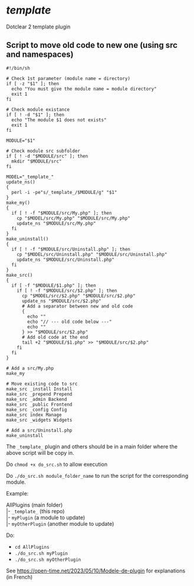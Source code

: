 # _template_

Dotclear 2 template plugin

## Script to move old code to new one (using src and namespaces)

```language-sh
#!/bin/sh

# Check 1st parameter (module name = directory)
if [ -z "$1" ]; then
  echo "You must give the module name = module directory"
  exit 1
fi

# Check module existance
if [ ! -d "$1" ]; then
  echo "The module $1 does not exists"
  exit 1
fi

MODULE="$1"

# Check module src subfolder
if [ ! -d "$MODULE/src" ]; then
  mkdir "$MODULE/src"
fi

MODEL="_template_"
update_ns()
{
  perl -i -pe"s/_template_/$MODULE/g" "$1"
}
make_my()
{
  if [ ! -f "$MODULE/src/My.php" ]; then
    cp "$MODEL/src/My.php" "$MODULE/src/My.php"
    update_ns "$MODULE/src/My.php"
  fi
}
make_uninstall()
{
  if [ ! -f "$MODULE/src/Uninstall.php" ]; then
    cp "$MODEL/src/Uninstall.php" "$MODULE/src/Uninstall.php"
    update_ns "$MODULE/src/Uninstall.php"
  fi
}
make_src()
{
  if [ -f "$MODULE/$1.php" ]; then
    if [ ! -f "$MODULE/src/$2.php" ]; then
      cp "$MODEL/src/$2.php" "$MODULE/src/$2.php"
      update_ns "$MODULE/src/$2.php"
      # Add a separator between new and old code
      {
        echo ""
        echo "// --- old code below ---"
        echo ""
      } >> "$MODULE/src/$2.php"
      # Add old code at the end
      tail +2 "$MODULE/$1.php" >> "$MODULE/src/$2.php"
    fi
  fi
}

# Add a src/My.php
make_my

# Move existing code to src
make_src _install Install
make_src _prepend Prepend
make_src _admin Backend
make_src _public Frontend
make_src _config Config
make_src index Manage
make_src _widgets Widgets

# Add a src/Uninstall.php
make_uninstall
```

The `_template_` plugin and others should be in a main folder where the above script will be copy in.

Do `chmod +x do_src.sh` to allow execution

Do `./do_src.sh module_folder_name` to run the script for the corresponding module.

Example:

AllPlugins (main folder)  
|- `_template_` (this repo)  
|- `myPlugin` (a module to update)  
|- `myOtherPlugin` (another module to update)

Do:

- `cd AllPlugins`
- `./do_src.sh myPlugin`
- `./do_src.sh myOtherPlugin`

See <https://open-time.net/2023/05/10/Modele-de-plugin> for explanations (in French)

